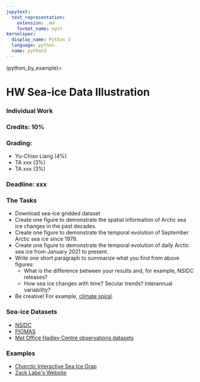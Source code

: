 ```yaml
---
jupytext:
  text_representation:
    extension: .md
    format_name: myst
kernelspec:
  display_name: Python 3
  language: python
  name: python3
---
```


(python_by_example)=

# HW Sea-ice Data Illustration

### Individual Work

### Credits: 10%

### Grading:
- Yu-Chiao Liang (4%)
- TA xxx (3%) 
- TA xxx (3%)

### Deadline: xxx

### The Tasks

- Download sea-ice gridded dataset
- Create one figure to demonstrate the spatial information of Arctic sea ice changes in the past decades.
- Create one figure to demonstrate the temporal evolution of September Arctic sea ice since 1979.
- Create one figure to demonstrate the temporal evolution of daily Arctic sea ice from January 2021 to present.
- Write one short paragraph to summarize what you find from above figures:
  - What is the difference between your results and, for example, NSIDC releases?
  - How sea ice changes with time? Secular trends? Interannual variability?
- Be creative! For example, [climate spiral](http://www.climate-lab-book.ac.uk/spirals/).

### Sea-ice Datasets

- [NSIDC](https://nsidc.org/data/search/#keywords=sea+ice/sortKeys=score,,desc/facetFilters=%257B%257D/pageNumber=1/itemsPerPage=25)
- [PIOMAS](http://psc.apl.uw.edu/research/projects/arctic-sea-ice-volume-anomaly/data/model_grid)
- [Met Office Hadley Centre observations datasets](https://www.metoffice.gov.uk/hadobs/hadisst/data/download.html)

### Examples

- [Ch$arctic$ Interactive Sea Ice Grap](https://nsidc.org/arcticseaicenews/charctic-interactive-sea-ice-graph/)
- [Zack Labe's Website](https://sites.uci.edu/zlabe/arctic-sea-ice-figures/)


